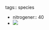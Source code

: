tags:: species

- nitrogener:: 40
- ![](https://peach-geographical-bat-397.mypinata.cloud/ipfs/Qmb3dmhQxZWtKouW35u9ApRDxLah32wYxqwEVE8qHCUx3q)